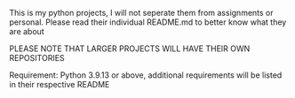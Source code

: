 This is my python projects, I will not seperate them from assignments or personal. Please read their individual README.md to better know what they are about

PLEASE NOTE THAT LARGER PROJECTS WILL HAVE THEIR OWN REPOSITORIES

Requirement: Python 3.9.13 or above, additional requirements will be listed in their respective README
